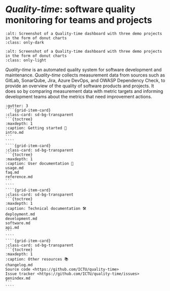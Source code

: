 # *Quality-time*: software quality monitoring for teams and projects

```{image} screenshots/projects_dashboard_dark.png
:alt: Screenshot of a Quality-time dashboard with three demo projects in the form of donut charts
:class: only-dark
```

```{image} screenshots/projects_dashboard.png
:alt: Screenshot of a Quality-time dashboard with three demo projects in the form of donut charts
:class: only-light
```

*Quality-time* is an automated quality system for software development and maintenance. *Quality-time* collects measurement data from sources such as GitLab, SonarQube, Jira, Azure DevOps, and OWASP Dependency Check, to provide an overview of the quality of software products and projects. It does so by comparing measurement data with metric targets and informing development teams about the metrics that need improvement actions.

`````{grid} 2
:gutter: 3
````{grid-item-card}
:class-card: sd-bg-transparent
```{toctree}
:maxdepth: 1
:caption: Getting started 👋
intro.md
```
````
````{grid-item-card}
:class-card: sd-bg-transparent
```{toctree}
:maxdepth: 1
:caption: User documentation 📗
usage.md
faq.md
reference.md
```
````
````{grid-item-card}
:class-card: sd-bg-transparent
```{toctree}
:maxdepth: 1
:caption: Technical documentation 🛠
deployment.md
development.md
software.md
api.md
```
````
````{grid-item-card}
:class-card: sd-bg-transparent
```{toctree}
:maxdepth: 1
:caption: Other resources 📚
changelog.md
Source code <https://github.com/ICTU/quality-time>
Issue tracker <https://github.com/ICTU/quality-time/issues>
genindex.md
```
````
`````
